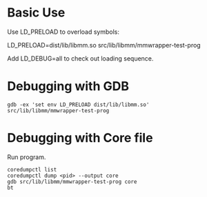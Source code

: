 
# Basic Use

Use LD_PRELOAD to overload symbols:

LD_PRELOAD=dist/lib/libmm.so src/lib/libmm/mmwrapper-test-prog

Add LD_DEBUG=all to check out loading sequence.

# Debugging with GDB

```
gdb -ex 'set env LD_PRELOAD dist/lib/libmm.so' src/lib/libmm/mmwrapper-test-prog
```

# Debugging with Core file

Run program.

```
coredumpctl list
coredumpctl dump <pid> --output core
gdb src/lib/libmm/mmwrapper-test-prog core
bt
```
